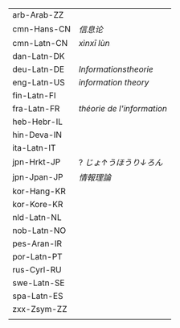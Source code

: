 | | |
|-|-|
| arb-Arab-ZZ |  |
| cmn-Hans-CN | _信息论_ |
| cmn-Latn-CN | _xìnxī lùn_ |
| dan-Latn-DK |  |
| deu-Latn-DE | _Informationstheorie_ |
| eng-Latn-US | _information theory_ |
| fin-Latn-FI |  |
| fra-Latn-FR | _théorie de l'information_ |
| heb-Hebr-IL |  |
| hin-Deva-IN |  |
| ita-Latn-IT |  |
| jpn-Hrkt-JP | ? _じょ↑うほうり↓ろん_ |
| jpn-Jpan-JP | _情報理論_ |
| kor-Hang-KR |  |
| kor-Kore-KR |  |
| nld-Latn-NL |  |
| nob-Latn-NO |  |
| pes-Aran-IR |  |
| por-Latn-PT |  |
| rus-Cyrl-RU |  |
| swe-Latn-SE |  |
| spa-Latn-ES |  |
| zxx-Zsym-ZZ |  |
|  |  |

